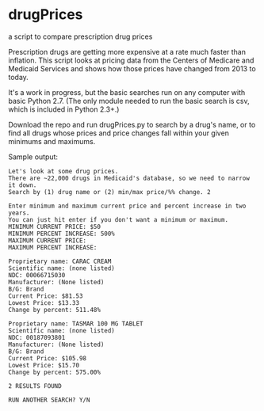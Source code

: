 # drugPrices
a script to compare prescription drug prices

Prescription drugs are getting more expensive at a rate much faster than inflation. 
This script looks at pricing data from the Centers of Medicare and Medicaid Services and
shows how those prices have changed from 2013 to today. 

It's a work in progress, but the basic searches run on any computer with basic Python 2.7. 
(The only module needed to run the basic search is csv, which is included in Python 2.3+.)

Download the repo and run drugPrices.py to search by a drug's name, or to find all drugs whose
prices and price changes fall within your given minimums and maximums. 

Sample output: 

```
Let's look at some drug prices.
There are ~22,000 drugs in Medicaid's database, so we need to narrow it down.
Search by (1) drug name or (2) min/max price/%% change. 2

Enter minimum and maximum current price and percent increase in two years.
You can just hit enter if you don't want a minimum or maximum.
MINIMUM CURRENT PRICE: $50
MINIMUM PERCENT INCREASE: 500%
MAXIMUM CURRENT PRICE: 
MAXIMUM PERCENT INCREASE: 

Proprietary name: CARAC CREAM
Scientific name: (none listed)
NDC: 00066715030
Manufacturer: (None listed)
B/G: Brand
Current Price: $81.53
Lowest Price: $13.33
Change by percent: 511.48%

Proprietary name: TASMAR 100 MG TABLET
Scientific name: (none listed)
NDC: 00187093801
Manufacturer: (None listed)
B/G: Brand
Current Price: $105.98
Lowest Price: $15.70
Change by percent: 575.00%

2 RESULTS FOUND

RUN ANOTHER SEARCH? Y/N 
```
